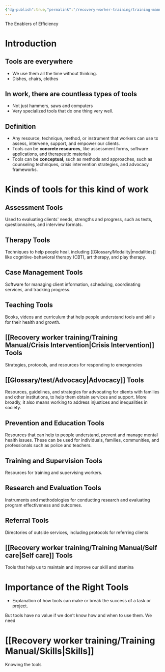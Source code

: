 ```yaml
---
{"dg-publish":true,"permalink":"/recovery-worker-training/training-manual/tools/"}
---
```


The Enablers of Efficiency

# Introduction
## Tools are everywhere
- We use them all the time without thinking.
- Dishes, chairs, clothes
## In work, there are countless types of tools
- Not just hammers, saws and computers
- Very specialized tools that do one thing very well. 
## Definition
- Any resource, technique, method, or instrument that workers can use to assess, intervene, support, and empower our clients. 
- Tools can be **concrete resources**, like assessment forms, software applications, and therapeutic materials
- Tools can be **conceptual**, such as methods and approaches, such as counseling techniques, crisis intervention strategies, and advocacy frameworks. 

# Kinds of tools for this kind of work
## Assessment Tools
Used to evaluating clients' needs, strengths and progress, such as tests, questionnaires, and interview formats.

## Therapy Tools
Techniques to help people heal, including [[Glossary/Modality\|modalities]] like cognitive-behavioral therapy (CBT), art therapy, and play therapy. 

## Case Management Tools
Software for managing client information, scheduling, coordinating services, and tracking progress.

## Teaching Tools
Books, videos and curriculum that help people understand tools and skills for their health and growth.

## [[Recovery worker training/Training Manual/Crisis Intervention\|Crisis Intervention]] Tools 
Strategies, protocols, and resources for responding to emergencies

## [[Glossary/test/Advocacy\|Advocacy]] Tools
Resources, guidelines, and strategies for advocating for clients with families and other institutions, to help them obtain services and support. More broadly, it also means working to address injustices and inequalities in society. 

## Prevention and Education Tools 
Resources that can help to people understand, prevent and manage mental health issues. These can be used for individuals, families, communities, and professionals such as police and teachers.

## Training and Supervision Tools
Resources for training and supervising workers.

## Research and Evaluation Tools
Instruments and methodologies for conducting research and evaluating program effectiveness and outcomes.

## Referral Tools
Directories of outside services, including protocols for referring clients

## [[Recovery worker training/Training Manual/Self care\|Self care]] Tools
Tools that help us to maintain and improve our skill and stamina

# Importance of the Right Tools

- Explanation of how tools can make or break the success of a task or project.

But tools have no value if we don’t know how and when to use them. We need
# [[Recovery worker training/Training Manual/Skills\|Skills]]
Knowing the tools